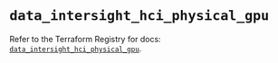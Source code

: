 # `data_intersight_hci_physical_gpu`

Refer to the Terraform Registry for docs: [`data_intersight_hci_physical_gpu`](https://registry.terraform.io/providers/ciscodevnet/intersight/1.0.71/docs/data-sources/hci_physical_gpu).
